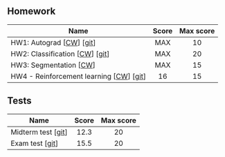## Homework
| Name​                                                                                                                                             | Score | Max score |
| ------------------------------------------------------------------------------------------------------------------------------------------------- | :---: | :-------: |
| HW1: Autograd [[CW](https://cw.fel.cvut.cz/b231/courses/b3b33urob/tutorials/hw1 "Assignment instruction")] [[git](hw/hw1_autograd/)]              |  MAX  |    10     |
| HW2: Classification [[CW](https://cw.fel.cvut.cz/wiki/courses/b3b33urob/tutorials/ales "Assignment instruction")] [[git](hw/hw2_classification/)] |  MAX  |    20     |
| HW3: Segmentation [[CW](https://cw.fel.cvut.cz/b231/courses/b3b33urob/tutorials/hw3-segmentation "Assignment instruction")]                       |  MAX  |    15     |
| HW4 - Reinforcement learning [[CW](https://cw.fel.cvut.cz/wiki/courses/b3b33urob/tutorials/hw4 "Assignment instruction")] [[git](hw/hw4_RL/)]     |  16   |    15     |

## Tests
| Name​                                        | Score | Max score |
| -------------------------------------------- | :---: | :-------: |
| Midterm test [[git](tests/UROB%20TEST1.pdf)] | 12.3  |    20     |
| Exam test [[git](tests/UROB%20TEST2.pdf)]    | 15.5  |    20     |
